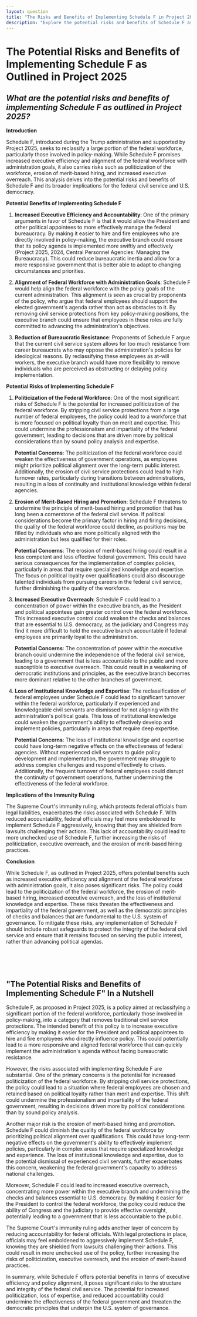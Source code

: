 ```yaml
---
layout: question
title: "The Risks and Benefits of Implementing Schedule F in Project 2025"
description: "Explore the potential risks and benefits of Schedule F as outlined in Project 2025, including impacts on executive efficiency, politicization of the federal workforce, and the erosion of merit-based hiring."
---
```


# The Potential Risks and Benefits of Implementing Schedule F as Outlined in Project 2025

## *What are the potential risks and benefits of implementing Schedule F as outlined in Project 2025?*

**Introduction**

Schedule F, introduced during the Trump administration and supported by Project 2025, seeks to reclassify a large portion of the federal workforce, particularly those involved in policy-making. While Schedule F promises increased executive efficiency and alignment of the federal workforce with administration goals, it also carries risks such as politicization of the workforce, erosion of merit-based hiring, and increased executive overreach. This analysis delves into the potential risks and benefits of Schedule F and its broader implications for the federal civil service and U.S. democracy.

**Potential Benefits of Implementing Schedule F**

1. **Increased Executive Efficiency and Accountability**: One of the primary arguments in favor of Schedule F is that it would allow the President and other political appointees to more effectively manage the federal bureaucracy. By making it easier to hire and fire employees who are directly involved in policy-making, the executive branch could ensure that its policy agenda is implemented more swiftly and effectively (Project 2025, 2024, Central Personnel Agencies: Managing the Bureaucracy). This could reduce bureaucratic inertia and allow for a more responsive government that is better able to adapt to changing circumstances and priorities.

2. **Alignment of Federal Workforce with Administration Goals**: Schedule F would help align the federal workforce with the policy goals of the current administration. This alignment is seen as crucial by proponents of the policy, who argue that federal employees should support the elected government's agenda rather than act as obstacles to it. By removing civil service protections from key policy-making positions, the executive branch could ensure that employees in these roles are fully committed to advancing the administration's objectives.

3. **Reduction of Bureaucratic Resistance**: Proponents of Schedule F argue that the current civil service system allows for too much resistance from career bureaucrats who may oppose the administration's policies for ideological reasons. By reclassifying these employees as at-will workers, the executive branch would have more flexibility to remove individuals who are perceived as obstructing or delaying policy implementation.

**Potential Risks of Implementing Schedule F**

1. **Politicization of the Federal Workforce**: One of the most significant risks of Schedule F is the potential for increased politicization of the federal workforce. By stripping civil service protections from a large number of federal employees, the policy could lead to a workforce that is more focused on political loyalty than on merit and expertise. This could undermine the professionalism and impartiality of the federal government, leading to decisions that are driven more by political considerations than by sound policy analysis and expertise.

   **Potential Concerns**: The politicization of the federal workforce could weaken the effectiveness of government operations, as employees might prioritize political alignment over the long-term public interest. Additionally, the erosion of civil service protections could lead to high turnover rates, particularly during transitions between administrations, resulting in a loss of continuity and institutional knowledge within federal agencies.

2. **Erosion of Merit-Based Hiring and Promotion**: Schedule F threatens to undermine the principle of merit-based hiring and promotion that has long been a cornerstone of the federal civil service. If political considerations become the primary factor in hiring and firing decisions, the quality of the federal workforce could decline, as positions may be filled by individuals who are more politically aligned with the administration but less qualified for their roles.

   **Potential Concerns**: The erosion of merit-based hiring could result in a less competent and less effective federal government. This could have serious consequences for the implementation of complex policies, particularly in areas that require specialized knowledge and expertise. The focus on political loyalty over qualifications could also discourage talented individuals from pursuing careers in the federal civil service, further diminishing the quality of the workforce.

3. **Increased Executive Overreach**: Schedule F could lead to a concentration of power within the executive branch, as the President and political appointees gain greater control over the federal workforce. This increased executive control could weaken the checks and balances that are essential to U.S. democracy, as the judiciary and Congress may find it more difficult to hold the executive branch accountable if federal employees are primarily loyal to the administration.

   **Potential Concerns**: The concentration of power within the executive branch could undermine the independence of the federal civil service, leading to a government that is less accountable to the public and more susceptible to executive overreach. This could result in a weakening of democratic institutions and principles, as the executive branch becomes more dominant relative to the other branches of government.

4. **Loss of Institutional Knowledge and Expertise**: The reclassification of federal employees under Schedule F could lead to significant turnover within the federal workforce, particularly if experienced and knowledgeable civil servants are dismissed for not aligning with the administration's political goals. This loss of institutional knowledge could weaken the government's ability to effectively develop and implement policies, particularly in areas that require deep expertise.

   **Potential Concerns**: The loss of institutional knowledge and expertise could have long-term negative effects on the effectiveness of federal agencies. Without experienced civil servants to guide policy development and implementation, the government may struggle to address complex challenges and respond effectively to crises. Additionally, the frequent turnover of federal employees could disrupt the continuity of government operations, further undermining the effectiveness of the federal workforce.

**Implications of the Immunity Ruling**

The Supreme Court's immunity ruling, which protects federal officials from legal liabilities, exacerbates the risks associated with Schedule F. With reduced accountability, federal officials may feel more emboldened to implement Schedule F aggressively, knowing that they are shielded from lawsuits challenging their actions. This lack of accountability could lead to more unchecked use of Schedule F, further increasing the risks of politicization, executive overreach, and the erosion of merit-based hiring practices.

**Conclusion**

While Schedule F, as outlined in Project 2025, offers potential benefits such as increased executive efficiency and alignment of the federal workforce with administration goals, it also poses significant risks. The policy could lead to the politicization of the federal workforce, the erosion of merit-based hiring, increased executive overreach, and the loss of institutional knowledge and expertise. These risks threaten the effectiveness and impartiality of the federal government, as well as the democratic principles of checks and balances that are fundamental to the U.S. system of governance. To mitigate these risks, any implementation of Schedule F should include robust safeguards to protect the integrity of the federal civil service and ensure that it remains focused on serving the public interest, rather than advancing political agendas.

<br><br><br>

## <span id="nutshell">"The Potential Risks and Benefits of Implementing Schedule F" In a Nutshell</span>

Schedule F, as proposed in Project 2025, is a policy aimed at reclassifying a significant portion of the federal workforce, particularly those involved in policy-making, into a category that removes traditional civil service protections. The intended benefit of this policy is to increase executive efficiency by making it easier for the President and political appointees to hire and fire employees who directly influence policy. This could potentially lead to a more responsive and aligned federal workforce that can quickly implement the administration's agenda without facing bureaucratic resistance.

However, the risks associated with implementing Schedule F are substantial. One of the primary concerns is the potential for increased politicization of the federal workforce. By stripping civil service protections, the policy could lead to a situation where federal employees are chosen and retained based on political loyalty rather than merit and expertise. This shift could undermine the professionalism and impartiality of the federal government, resulting in decisions driven more by political considerations than by sound policy analysis.

Another major risk is the erosion of merit-based hiring and promotion. Schedule F could diminish the quality of the federal workforce by prioritizing political alignment over qualifications. This could have long-term negative effects on the government's ability to effectively implement policies, particularly in complex areas that require specialized knowledge and experience. The loss of institutional knowledge and expertise, due to the potential dismissal of experienced civil servants, further exacerbates this concern, weakening the federal government's capacity to address national challenges.

Moreover, Schedule F could lead to increased executive overreach, concentrating more power within the executive branch and undermining the checks and balances essential to U.S. democracy. By making it easier for the President to control the federal workforce, the policy could reduce the ability of Congress and the judiciary to provide effective oversight, potentially leading to a government that is less accountable to the public.

The Supreme Court's immunity ruling adds another layer of concern by reducing accountability for federal officials. With legal protections in place, officials may feel emboldened to aggressively implement Schedule F, knowing they are shielded from lawsuits challenging their actions. This could result in more unchecked use of the policy, further increasing the risks of politicization, executive overreach, and the erosion of merit-based practices.

In summary, while Schedule F offers potential benefits in terms of executive efficiency and policy alignment, it poses significant risks to the structure and integrity of the federal civil service. The potential for increased politicization, loss of expertise, and reduced accountability could undermine the effectiveness of the federal government and threaten the democratic principles that underpin the U.S. system of governance.
